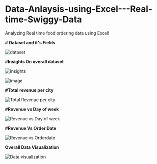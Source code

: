 # Data-Anlaysis-using-Excel---Real-time-Swiggy-Data
Analyzing Real time food ordering data using Excel!

**# Dataset and it's Fields**

![dataset](https://github.com/deva-246/Data-Anlaysis-using-Excel---Real-time-Swiggy-Data/assets/75877347/5cc2bbfd-acc7-4d33-9d44-8b5034e34179)


**#Insights On overall dataset**

![insights](https://github.com/deva-246/Data-Anlaysis-using-Excel---Real-time-Swiggy-Data/assets/75877347/b51bc1b9-3195-4db2-af77-dd089dbfcaf3)

![image](https://github.com/deva-246/Data-Anlaysis-using-Excel---Real-time-Swiggy-Data/assets/75877347/7d242fd0-4d66-4008-801d-b25487a899f2)



**#Total revenue per city**

![Total Revenue per city](https://github.com/deva-246/Data-Anlaysis-using-Excel---Real-time-Swiggy-Data/assets/75877347/0b9df9c0-34f2-44d1-afdf-c6a5c002fa6c)


**#Revenue vs Day of week**

![Revenue vs Day of week](https://github.com/deva-246/Data-Anlaysis-using-Excel---Real-time-Swiggy-Data/assets/75877347/a69fda94-98a1-46ad-9887-532acf95b4d0)


**#Revenue Vs Order Date**

![Revenue vs Orderdate](https://github.com/deva-246/Data-Anlaysis-using-Excel---Real-time-Swiggy-Data/assets/75877347/02fd77e6-21cf-4793-8faf-c4a757eb0297)


**Overall Data Visualization**

![Data visualization](https://github.com/deva-246/Data-Anlaysis-using-Excel---Real-time-Swiggy-Data/assets/75877347/1326af6c-1310-407f-b183-2555ea0e9ae1)



